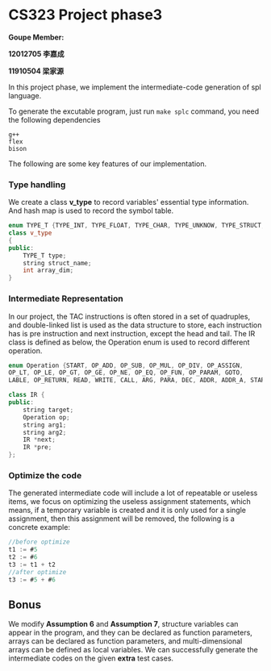 # CS323 Project phase3

**Goupe Member:**

**12012705 李嘉成**

**11910504 梁家源**

In this project phase, we implement the intermediate-code generation of spl language.

To generate the excutable program, just run `make splc` command,  you need the following dependencies

```
g++ 
flex
bison
```

The following are some key features of our implementation.

### Type handling

We create a class **v_type** to record variables' essential type information. And hash map is used to record the symbol table.

```C++
enum TYPE_T {TYPE_INT, TYPE_FLOAT, TYPE_CHAR, TYPE_UNKNOW, TYPE_STRUCT, TYPE_ERROR};
class v_type
{
public:
    TYPE_T type;
    string struct_name;
    int array_dim;
}
```

### Intermediate Representation

In our project, the TAC instructions is often stored in a set of quadruples, and double-linked list is used as the data structure to store, each instruction has is pre instruction and next instruction, except the head and tail. The IR class is defined as below, the Operation enum is used to record different operation.

```c++
enum Operation {START, OP_ADD, OP_SUB, OP_MUL, OP_DIV, OP_ASSIGN, 
OP_LT, OP_LE, OP_GT, OP_GE, OP_NE, OP_EQ, OP_FUN, OP_PARAM, GOTO, 
LABLE, OP_RETURN, READ, WRITE, CALL, ARG, PARA, DEC, ADDR, ADDR_A, STAR};

class IR {
public:
    string target;
    Operation op;
    string arg1;
    string arg2;
    IR *next;
    IR *pre;
};
```

### Optimize the code

The generated intermediate code will include a lot of repeatable or useless items, we focus on optimizing the useless assignment statements, which means, if a temporary variable is created and it is only used for a single assignment, then this assignment will be removed, the following is a concrete example:

```c
//before optimize
t1 := #5
t2 := #6
t3 := t1 + t2
//after optimize
t3 := #5 + #6
```

## Bonus

We modify **Assumption 6** and **Assumption 7**, structure variables can appear in the program, and they can be declared as function parameters, arrays can be declared as function parameters, and multi-dimensional arrays can be defined as local variables. We can successfully generate the intermediate codes on the given **extra** test cases.
